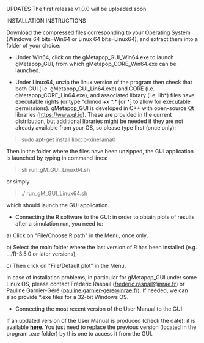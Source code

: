 UPDATES
The first release v1.0.0 will be uploaded soon

INSTALLATION INSTRUCTIONS

Download the compressed files corresponding to your Operating System (Windows 64 bits=Win64 or Linux 64 bits=Linux64), and extract them into a folder of your choice:

* Under Win64, click on the gMetapop_GUI_Win64.exe to launch gMetapop_GUI, from which gMetapop_CORE_Win64.exe can be launched.

* Under Linux64, unzip the linux version of the program then check that both GUI (i.e. gMetapop_GUI_Lin64.exe) and CORE (i.e. gMetapop_CORE_Lin64.exe), and associated library (i.e. lib*) files have executable rights (or type "chmod +x  \*.\* [or  \*]  to allow for executable permissions). 
gMetapop_GUI is developed in C++ with open-source Qt libraries (https://www.qt.io). These are provided in the current distribution, but additional libraries might be needed if they are not already available from your OS, so please type first (once only): 
> sudo apt-get install libxcb-xinerama0

Then in the folder where the files have been unzipped, the GUI application is launched by typing in command lines:
> sh run_gM_GUI_Linux64.sh 

 or simply 
> ./ run_gM_GUI_Linux64.sh 

which should launch the GUI application. 

* Connecting the R software to the GUI: in order to obtain plots of results after a simulation run, you need to: 

a) Click on "File/Choose R path" in the Menu, once only, 

b) Select the main folder where the last version of R has been installed (e.g. .../R-3.5.0 or later versions), 

c) Then click on "File/Default plot" in the Menu.

In case of installation problems, in particular for gMetapop_GUI under some Linux OS, please contact Frédéric Raspail (frederic.raspail@inrae.fr) or Pauline Garnier-Géré (pauline.garnier-gere@inrae.fr). If needed, we can also provide \*.exe files for a 32-bit Windows OS. 

* Connecting the most recent version of the User Manual to the GUI: 

If an updated version of the User Manual is produced (check the date), it is available **<A HREF="https://github.com/gMetapop/gMetapop/tree/master/3-User.Manual-ver.1.0.0"> here</A>**. You just need to replace the previous version (located in the program *.exe* folder) by this one to access it from the GUI. 
